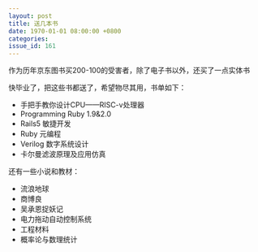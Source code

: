 ```yaml
---
layout: post
title: 送几本书
date: 1970-01-01 08:00:00 +0800
categories: 
issue_id: 161
---
```


作为历年京东图书买200-100的受害者，除了电子书以外，还买了一点实体书

快毕业了，把这些书都送了，希望物尽其用，书单如下：

- 手把手教你设计CPU——RISC-v处理器
- Programming Ruby 1.9&2.0
- Rails5 敏捷开发
- Ruby 元编程
- Verilog 数字系统设计
- 卡尔曼滤波原理及应用仿真

还有一些小说和教材：
- 流浪地球
- 商博良
- 吴承恩捉妖记
- 电力拖动自动控制系统
- 工程材料
- 概率论与数理统计
